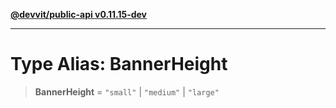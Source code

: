 [**@devvit/public-api v0.11.15-dev**](../../README.md)

---

# Type Alias: BannerHeight

> **BannerHeight** = `"small"` \| `"medium"` \| `"large"`
